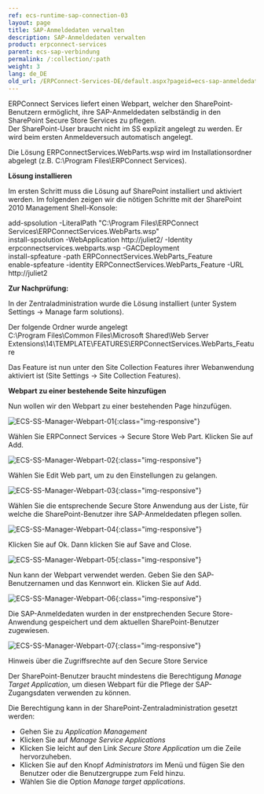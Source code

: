```yaml
---
ref: ecs-runtime-sap-connection-03
layout: page
title: SAP-Anmeldedaten verwalten
description: SAP-Anmeldedaten verwalten
product: erpconnect-services
parent: ecs-sap-verbindung
permalink: /:collection/:path
weight: 3
lang: de_DE
old_url: /ERPConnect-Services-DE/default.aspx?pageid=ecs-sap-anmeldedaten-verwalten
---
```


ERPConnect Services liefert einen Webpart, welcher den SharePoint-Benutzern ermöglicht, ihre SAP-Anmeldedaten selbständig in den SharePoint Secure Store Services zu pflegen.<br>
Der SharePoint-User braucht nicht im SS explizit angelegt zu werden. Er wird beim ersten Anmeldeversuch automatisch angelegt. 

Die Lösung ERPConnectServices.WebParts.wsp wird im Installationsordner abgelegt (z.B. C:\Program Files\ERPConnect Services). 

**Lösung installieren** 

Im ersten Schritt muss die Lösung auf SharePoint installiert und aktiviert werden. Im folgenden zeigen wir die nötigen Schritte mit der SharePoint 2010 Management Shell-Konsole:

add-spsolution -LiteralPath "C:\Program Files\ERPConnect Services\ERPConnectServices.WebParts.wsp"<br>
install-spsolution -WebApplication http://juliet2/ -Identity erpconnectservices.webparts.wsp -GACDeployment<br>
install-spfeature -path ERPConnectServices.WebParts_Feature<br>
enable-spfeature -identity ERPConnectServices.WebParts_Feature -URL http://juliet2


**Zur Nachprüfung:**

In der Zentraladministration wurde die Lösung installiert (unter System Settings -> Manage farm solutions). 

Der folgende Ordner wurde angelegt <br>
C:\Program Files\Common Files\Microsoft Shared\Web Server Extensions\14\TEMPLATE\FEATURES\ERPConnectServices.WebParts_Feature 

Das Feature ist nun unter den Site Collection Features ihrer Webanwendung aktiviert ist (Site Settings -> Site Collection Features).

**Webpart zu einer bestehende Seite hinzufügen**

Nun wollen wir den Webpart zu einer bestehenden Page hinzufügen. 

![ECS-SS-Manager-Webpart-01](/img/content/ECS-SS-Manager-Webpart-01.png){:class="img-responsive"}

Wählen Sie ERPConnect Services -> Secure Store Web Part. Klicken Sie auf Add.

![ECS-SS-Manager-Webpart-02](/img/content/ECS-SS-Manager-Webpart-02.png){:class="img-responsive"}

Wählen Sie Edit Web part, um zu den Einstellungen zu gelangen.

![ECS-SS-Manager-Webpart-03](/img/content/ECS-SS-Manager-Webpart-03.png){:class="img-responsive"}

Wählen Sie die entsprechende Secure Store Anwendung aus der Liste, für welche die SharePoint-Benutzer ihre SAP-Anmeldedaten pflegen sollen.

![ECS-SS-Manager-Webpart-04](/img/content/ECS-SS-Manager-Webpart-04.png){:class="img-responsive"}

Klicken Sie auf Ok. Dann klicken Sie auf Save and Close.

![ECS-SS-Manager-Webpart-05](/img/content/ECS-SS-Manager-Webpart-05.png){:class="img-responsive"}

Nun kann der Webpart verwendet werden. Geben Sie den SAP-Benutzernamen und das Kennwort ein. Klicken Sie auf Add.

![ECS-SS-Manager-Webpart-06](/img/content/ECS-SS-Manager-Webpart-06.png){:class="img-responsive"}

Die SAP-Anmeldedaten wurden in der enstprechenden Secure Store-Anwendung gespeichert und dem aktuellen SharePoint-Benutzer zugewiesen.

![ECS-SS-Manager-Webpart-07](/img/content/ECS-SS-Manager-Webpart-07.png){:class="img-responsive"}

Hinweis über die Zugriffsrechte auf den Secure Store Service

Der SharePoint-Benutzer braucht mindestens die Berechtigung *Manage Target Application*, um diesen Webpart für die Pflege der SAP-Zugangsdaten verwenden zu können. 

Die Berechtigung kann in der SharePoint-Zentraladministration gesetzt werden:
- Gehen Sie zu *Application Management*
- Klicken Sie auf *Manage Service Applications*
- Klicken Sie leicht auf den Link *Secure Store Application* um die Zeile hervorzuheben.  
- Klicken Sie auf den Knopf *Administrators* im Menü und fügen Sie den Benutzer oder die Benutzergruppe zum Feld hinzu. 
- Wählen Sie die Option *Manage target applications*.